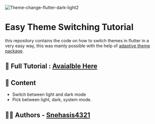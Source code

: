 ![Theme-change-flutter-dark-light2](https://github.com/Snehasis4321/dark_light_mode_tutorial_flutter/assets/96995340/5c7ea81d-1337-4c7f-ad16-910f72083f3e)
# Easy Theme Switching Tutorial
this repository contains the code on how to switch themes in flutter in a very easy way, this was mainly possible with the help of [adaptive theme package](https://pub.dev/packages/adaptive_theme).

## 🎥 Full Tutorial : [Avaialble Here](https://youtu.be/7esR_FXvOV4)


## 📖 Content
- Switch between light and dark mode
- Pick between light, dark, system mode.

## 🧑‍💻 Authors - [Snehasis4321](github.com/snehasis4321)
